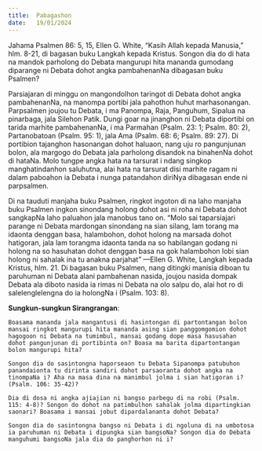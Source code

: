 ```yaml
---
title:  Pabagashon
date:   19/01/2024
---
```


Jahama Psalmen 86: 5, 15, Ellen G. White, “Kasih Allah kepada Manusia,” hlm. 8-21, di bagasan buku Langkah kepada Kristus. Songon dia do di hata na mandok parholong do Debata mangurupi hita mananda gumodang diparange ni Debata dohot angka pambahenanNa dibagasan buku Psalmen?

Parsiajaran di minggu on mangondolhon taringot di Debata dohot angka pambahenanNa, na manompa portibi jala pahothon huhut marhasonangan. Parpsalmen joujou tu Debata, i ma Panompa, Raja, Panguhum, Sipalua na pinarbaga, jala Silehon Patik. Dungi goar na jinanghon ni Debata diportibi on tarida marhite pambahenanNa, i ma Parmahan (Psalm. 23: 1; Psalm. 80: 2), Partanobatoan (Psalm. 95: 1), jala Ama (Psalm. 68: 6; Psalm. 89: 27). Di portibion tajanghon hasonangan dohot haluaon, nang uju ro pangunjunan bolon, ala margogo do Debata jala parholong disandok na binahenNa dohot di hataNa. Molo tungpe angka hata na tarsurat i ndang singkop manghatindanhon saluhutna, alai hata na tarsurat disi marhite ragam ni dalam paboahon ia Debata i nunga patandahon diriNya dibagasan ende ni parpsalmen.

Di na tauduti manjaha buku Psalmen, ringkot ingoton di na laho manjaha buku Psalmen ingkon sinondang holong dohot asi ni roha ni Debata dohot sangkapNa laho paluahon jala manobus tano on. “Molo sai taparsiajari parange ni Debata mardongan sinondang na sian silang, lam torang ma idaonta denggan basa, halambohon, dohot holong na marsada dohot hatigoran, jala lam torangma idaonta tanda na so habilangan godang ni holong na so hasuhatan dohot denggan basa na gok halambohon lobi sian holong ni sahalak ina tu anakna parjahat” —Ellen G. White, Langkah kepada Kristus, hlm. 21. Di bagasan buku Psalmen, nang ditingki manisia diboan tu paruhuman ni Debata alani pambahenan nasida, joujou nasida dompak Debata ala diboto nasida ia rimas ni Debata na olo salpu do, alai hot ro di salelenglelengna do ia holongNa i (Psalm. 103: 8).

**Sungkun-sungkun Sirangrangan**:

`Boasama mananda jala mangantusi di hasintongan di partontangan bolon mansai ringkot mangurupi hita mananda asing sian panggomgomion dohot hagogoon ni Debata na tumimbul, mansai godang dope masa hasusahan dohot pangunjunan di portibinta on? Boasa ma barita dipartontangan bolon mangurupi hita?`

`Songon dia do sasintongna haporseaon tu Debata Sipanompa patubuhon panandaionta tu dirinta sandiri dohot parsaoranta dohot angka na tinompaNa i? Aha na masa dina na manimbul jolma i sian hatigoran i? (Psalm. 106: 35-42)?`

`Dia di dosa ni angka ajiajian ni bangso parbegu di na robi (Psalm. 115: 4-8)? Songon do dohot na patimbulhon sahalak jolma dipartingkian saonari? Boasama i mansai jobut dipardalananta dohot Debata?`

`Songon dia do sasintongna bangso ni Debata i di ngoluna di na umbotosa ia paruhuman ni Debata i dipungka sian bangsoNa? Songon dia do Debata manguhumi bangsoNa jala dia do panghorhon ni i?`